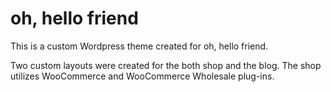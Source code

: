 # oh, hello friend
This is a custom Wordpress theme created for oh, hello friend.


Two custom layouts were created for the both shop and the blog. 
The shop utilizes WooCommerce and WooCommerce Wholesale plug-ins.



